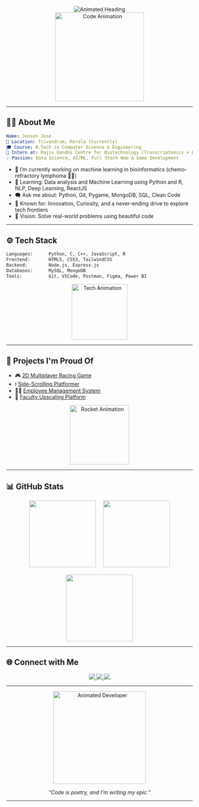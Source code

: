 <div align="center">
  <img src="https://readme-typing-svg.herokuapp.com?font=Fira+Code&duration=3000&pause=1000&color=F94F6D&width=435&lines=Hey+there!+%F0%9F%91%8B+I'm+Jensen+Jose;A+Coder+Who+Loves+to+Create" alt="Animated Heading" />
</div>

<div align="center">
  <img src="https://media.giphy.com/media/f3iwJFOVOwuy7K6FFw/giphy.gif" width="240" alt="Code Animation" />
</div>

---

## 🧑‍💻 About Me

```yaml
Name: Jensen Jose
📍 Location: Trivandrum, Kerala (Currently)
🎓 Course: B.Tech in Computer Science & Engineering
🔬 Intern at: Rajiv Gandhi Centre for Biotechnology (Transcriptomics + Drug Prediction)
💡 Passion: Data Science, AI/ML, Full Stack Web & Game Development
```

- 🔭 I’m currently working on machine learning in bioinformatics (chemo-refractory lymphoma 🧜‍♂️)
- 🌱 Learning: Data analysis and Machine Learning using Python and R, NLP, Deep Learning, ReactJS
- 🗨️ Ask me about: Python, Git, Pygame, MongoDB, SQL, Clean Code
- 🧠 Known for: Innovation, Curiosity, and a never-ending drive to explore tech frontiers
- 🎯 Vision: Solve real-world problems using beautiful code

---

## ⚙️ Tech Stack

```txt
Languages:      Python, C, C++, JavaScript, R
Frontend:       HTML5, CSS3, TailwindCSS
Backend:        Node.js, Express.js
Databases:      MySQL, MongoDB
Tools:          Git, VSCode, Postman, Figma, Power BI
```

<div align="center">
  <img src="https://media.giphy.com/media/LMt9638dO8dftAjtco/giphy.gif" width="150" alt="Tech Animation" />
</div>

---

## 🧠 Projects I'm Proud Of

- 🎮 [2D Multiplayer Racing Game](https://github.com/ItsJensen316/2D-Multiplayer-Racing)
- 🕽️ [Side-Scrolling Platformer](https://github.com/ItsJensen316/Pygame-Project)
- 👨‍💼 [Employee Management System](https://drive.google.com/file/d/1oolf2V2ATmHIe9HHmYZsOjFjyG8TtBfr/view)
- 🧠 [Faculty Upscaling Platform](https://drive.google.com/file/d/1UmRA_YZNgE_Ma137eHOwMWT8VNOCxbJx/view)

<div align="center">
  <img src="https://media.giphy.com/media/eNAsjO55tPbgaor7ma/giphy.gif" width="160" alt="Rocket Animation" />
</div>

---

## 📊 GitHub Stats

<div align="center" style="display: flex; flex-wrap: wrap; justify-content: center; gap: 20px;">
  <img src="https://github-readme-stats.vercel.app/api?username=ItsJensen316&show_icons=true&theme=radical&hide_border=true&border_radius=10" height="180" />
  <img src="https://github-readme-streak-stats.herokuapp.com?user=ItsJensen316&theme=radical&hide_border=true&border_radius=10" height="180" />
  <img src="https://github-readme-stats.vercel.app/api/top-langs/?username=ItsJensen316&layout=compact&theme=radical&hide_border=true&border_radius=10" height="180" />
</div>

---

## 🌐 Connect with Me

<p align="center">
  <a href="https://www.linkedin.com/in/jensen-jose-bb0485246/">
    <img src="https://img.shields.io/badge/-LinkedIn-0077B5?style=for-the-badge&logo=linkedin&logoColor=white" />
  </a>
  <a href="mailto:itsjensenjose@gmail.com">
    <img src="https://img.shields.io/badge/-Email-D14836?style=for-the-badge&logo=gmail&logoColor=white" />
  </a>
  <a href="https://github.com/ItsJensen316">
    <img src="https://img.shields.io/badge/-GitHub-181717?style=for-the-badge&logo=github&logoColor=white" />
  </a>
</p>

---

<p align="center">
  <img src="https://media.giphy.com/media/qgQUggAC3Pfv687qPC/giphy.gif" width="250" alt="Animated Developer" />
</p>

<p align="center">
  <i>“Code is poetry, and I'm writing my epic.”</i>
</p>

---
